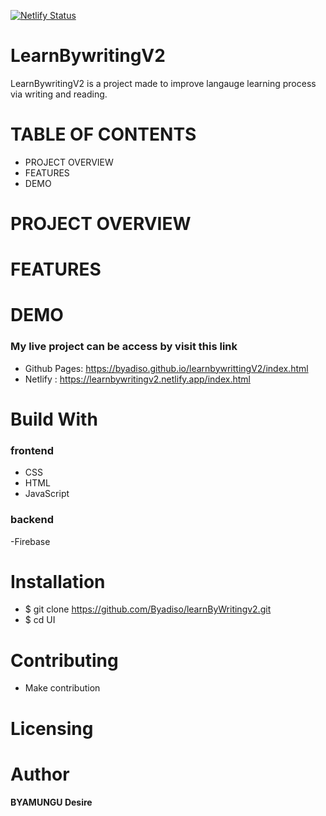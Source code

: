 [![Netlify Status](https://api.netlify.com/api/v1/badges/bfc4eb23-4749-4753-8708-d8eac0c3594a/deploy-status)](https://app.netlify.com/sites/learnbywritingv2/deploys)

# LearnBywritingV2

LearnBywritingV2 is a project made to improve langauge learning process via writing and reading.

# TABLE OF CONTENTS

- PROJECT OVERVIEW
- FEATURES
- DEMO

# PROJECT OVERVIEW

# FEATURES

# DEMO

### My live project can be access by visit this link 

- Github Pages: https://byadiso.github.io/learnbywrittingV2/index.html
- Netlify : https://learnbywritingv2.netlify.app/index.html

# Build With

### frontend

- CSS
- HTML
- JavaScript

### backend
-Firebase

# Installation

- \$ git clone https://github.com/Byadiso/learnByWritingv2.git
- \$ cd UI

# Contributing

- Make contribution

# Licensing

# Author

**BYAMUNGU Desire**
